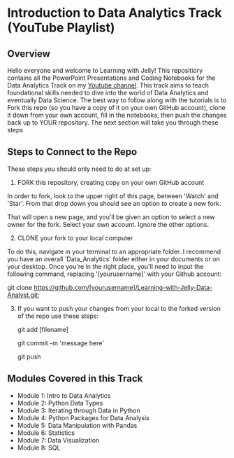 # Introduction to Data Analytics Track (YouTube Playlist)

## Overview
Hello everyone and welcome to Learning with Jelly!  This repositiory contains all the PowerPoint Presentations and Coding Notebooks for the Data Analytics Track on my [Youtube channel](https://www.youtube.com/channel/UCvV-N7kwEsDY4d-mgYeSWOA).  This track aims to teach foundational skills needed to dive into the world of Data Analytics and eventually Data Science.  The best way to follow along with the tutorials is to Fork this repo (so you have a copy of it on your own GitHub account), clone it down from your own account, fill in the notebooks, then push the changes back up to YOUR repository.  The next section will take you through these steps 

## Steps to Connect to the Repo 

These steps you should only need to do at set up:
1) FORK this repository, creating copy on your own GitHub account

In order to fork, look to the upper right of this page, between 'Watch' and 'Star'. From that drop down you should see an option to create a new fork.

That will open a new page, and you'll be given an option to select a new owner for the fork. Select your own account. Ignore the other options.

2) CLONE your fork to your local computer

To do this, navigate in your terminal to an appropriate folder. I recommend you have an overall 'Data_Analytics' folder either in your documents or on your desktop.
Once you're in the right place, you'll need to input the following command, replacing '[yourusername]' with your Github account:

  git clone https://github.com/[yourusername]/Learning-with-Jelly-Data-Analyst.git;

3) If you want to push your changes from your local to the forked version of the repo use these steps:

    git add [filename]

    git commit -m 'message here'

    git push
    
## Modules Covered in this Track 

- Module 1: Intro to Data Analytics 
- Module 2: Python Data Types
- Module 3: Iterating through Data in Python 
- Module 4: Python Packages for Data Analysis 
- Module 5: Data Manipulation with Pandas 
- Module 6: Statistics
- Module 7: Data Visualization 
- Module 8: SQL 




